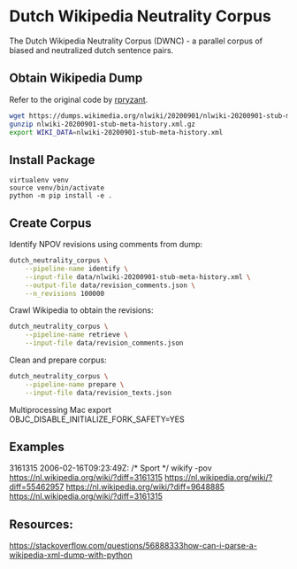 # Dutch Wikipedia Neutrality Corpus
The Dutch Wikipedia Neutrality Corpus (DWNC) - a parallel corpus of biased and neutralized dutch sentence pairs. 

## Obtain Wikipedia Dump

Refer to the original code by [rpryzant](https://github.com/rpryzant/neutralizing-bias/tree/master/harvest). 

``` bash
wget https://dumps.wikimedia.org/nlwiki/20200901/nlwiki-20200901-stub-meta-history.xml.gz
gunzip nlwiki-20200901-stub-meta-history.xml.gz
export WIKI_DATA=nlwiki-20200901-stub-meta-history.xml
```

## Install Package

``` 
virtualenv venv
source venv/bin/activate
python -m pip install -e .
```

## Create Corpus

Identify NPOV revisions using comments from dump:

``` BASH
dutch_neutrality_corpus \
    --pipeline-name identify \
    --input-file data/nlwiki-20200901-stub-meta-history.xml \
    --output-file data/revision_comments.json \
    --n_revisions 100000
```

Crawl Wikipedia to obtain the revisions:

``` BASH
dutch_neutrality_corpus \
    --pipeline-name retrieve \
    --input-file data/revision_comments.json
```

Clean and prepare corpus:

``` BASH
dutch_neutrality_corpus \
    --pipeline-name prepare \
    --input-file data/revision_texts.json
```

Multiprocessing Mac
export OBJC_DISABLE_INITIALIZE_FORK_SAFETY=YES

## Examples

3161315 2006-02-16T09:23:49Z: /* Sport */ wikify -pov
https://nl.wikipedia.org/wiki/?diff=3161315
https://nl.wikipedia.org/wiki/?diff=55462957
https://nl.wikipedia.org/wiki/?diff=9648885
https://nl.wikipedia.org/wiki/?diff=3161315

## Resources:

https://stackoverflow.com/questions/56888333how-can-i-parse-a-wikipedia-xml-dump-with-python
